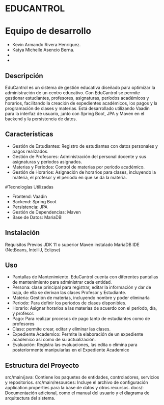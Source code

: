 # EDUCANTROL

# Equipo de desarrollo
+ Kevin Armando Rivera Henríquez.
+ Katya Michelle Asencio Berna. 
+
+

## Descripción

EduCantrol es un sistema de gestión educativa diseñado para optimizar la administración de un centro educativo. Con EduCantrol se permite gestionar estudiantes, profesores, asignaturas, períodos académicos y horarios, facilitando la creación de expedientes académicos, los pagos y la programación de clases y materias. Está desarrollado utilizando Vaadin para la interfaz de usuario, junto con Spring Boot, JPA y Maven en el backend y la persistencia de datos.

## Características

+ Gestión de Estudiantes: Registro de estudiantes con datos personales y pagos realizados.
+ Gestión de Profesores: Administración del personal docente y sus asignaturas y periodos asignados.
+ Materias y Periodos: Control de materias por período académico.
+ Gestión de Horarios: Asignación de horarios para clases, incluyendo la materia, el profesor y el periodo en que se da la materia.


#Tecnologías Utilizadas

+ Frontend: Vaadin
+ Backend: Spring Boot
+ Persistencia: JPA 
+ Gestión de Dependencias: Maven
+ Base de Datos: MariaDB

## Instalación

Requisitos Previos
JDK 11 o superior
Maven instalado
MariaDB
IDE (NetBeans, IntelliJ, Eclipse)

## Uso

+ Pantallas de Mantenimiento. EduCantrol cuenta con diferentes pantallas de mantenimiento para administrar cada entidad.
+ Persona: clase principal para registrar, editar la información y dar de baja, de ella se derivan las clases Profesor y Estudiante.
+ Materia: Gestión de materias, incluyendo nombre y poder eliminarla
+ Periodo: Para definir los periodos de clases disponibles.
+ Horario: Asignar horarios a las materias de acuerdo con el período, día, y profesor.
+ Pago: Para realizar procesos de pago tanto de estudiantes como de profesores
+ Clase: permite crear, editar y eliminar las clases.
+ Expediente Academico: Permite la elaboración de un expediente académico así como de su actualización.
+ Evaluación: Registra las evaluaciones, las edita o elimina para posteriormente manipularlas en el Expediente Academico

## Estructura del Proyecto

src/main/java: Contiene los paquetes de entidades, controladores, servicios y repositorios.
src/main/resources: Incluye el archivo de configuración application.properties para la base de datos y otros recursos.
docs/: Documentación adicional, como el manual del usuario y el diagrama de arquitectura del sistema.




